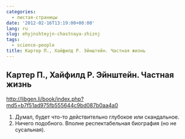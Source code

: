 ```yaml
---
categories:
  - листая-страницы
date: '2012-02-16T13:19:00+00:00'
lang: ru
slug: ehyjnshteyjn-chastnaya-zhiznj
tags:
  - science-people
title: Картер П., Хайфилд Р. Эйнштейн. Частная жизнь
---
```



## Картер П., Хайфилд Р. Эйнштейн. Частная жизнь  
<http://libgen.li/book/index.php?md5=b7f51ad975fb555644c9bd087b0aa4a0>

1. Думал, будет что-то действительно глубокое или скандальное. 
2. Ничего подобного. Вполне респектабельная биография (но не сусальная).